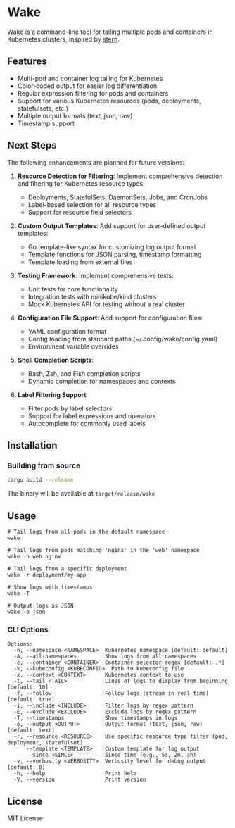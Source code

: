 # Wake

Wake is a command-line tool for tailing multiple pods and containers in Kubernetes clusters, inspired by [stern](https://github.com/stern/stern).

## Features

- Multi-pod and container log tailing for Kubernetes
- Color-coded output for easier log differentiation
- Regular expression filtering for pods and containers
- Support for various Kubernetes resources (pods, deployments, statefulsets, etc.)
- Multiple output formats (text, json, raw)
- Timestamp support

## Next Steps

The following enhancements are planned for future versions:

1. **Resource Detection for Filtering**: Implement comprehensive detection and filtering for Kubernetes resource types:
   - Deployments, StatefulSets, DaemonSets, Jobs, and CronJobs
   - Label-based selection for all resource types
   - Support for resource field selectors

2. **Custom Output Templates**: Add support for user-defined output templates:
   - Go template-like syntax for customizing log output format
   - Template functions for JSON parsing, timestamp formatting
   - Template loading from external files

3. **Testing Framework**: Implement comprehensive tests:
   - Unit tests for core functionality
   - Integration tests with minikube/kind clusters
   - Mock Kubernetes API for testing without a real cluster

4. **Configuration File Support**: Add support for configuration files:
   - YAML configuration format
   - Config loading from standard paths (~/.config/wake/config.yaml)
   - Environment variable overrides

5. **Shell Completion Scripts**:
   - Bash, Zsh, and Fish completion scripts
   - Dynamic completion for namespaces and contexts

6. **Label Filtering Support**:
   - Filter pods by label selectors
   - Support for label expressions and operators
   - Autocomplete for commonly used labels

## Installation

### Building from source

```bash
cargo build --release
```

The binary will be available at `target/release/wake`

## Usage

```
# Tail logs from all pods in the default namespace
wake

# Tail logs from pods matching 'nginx' in the 'web' namespace
wake -n web nginx

# Tail logs from a specific deployment
wake -r deployment/my-app

# Show logs with timestamps
wake -T

# Output logs as JSON
wake -o json
```

### CLI Options

```
Options:
  -n, --namespace <NAMESPACE>  Kubernetes namespace [default: default]
  -A, --all-namespaces         Show logs from all namespaces
  -c, --container <CONTAINER>  Container selector regex [default: .*]
  -k, --kubeconfig <KUBECONFIG>  Path to kubeconfig file
  -x, --context <CONTEXT>      Kubernetes context to use
  -t, --tail <TAIL>            Lines of logs to display from beginning [default: 10]
  -f, --follow                 Follow logs (stream in real time) [default: true]
  -i, --include <INCLUDE>      Filter logs by regex pattern
  -E, --exclude <EXCLUDE>      Exclude logs by regex pattern
  -T, --timestamps             Show timestamps in logs
  -o, --output <OUTPUT>        Output format (text, json, raw) [default: text]
  -r, --resource <RESOURCE>    Use specific resource type filter (pod, deployment, statefulset)
      --template <TEMPLATE>    Custom template for log output
      --since <SINCE>          Since time (e.g., 5s, 2m, 3h)
  -v, --verbosity <VERBOSITY>  Verbosity level for debug output [default: 0]
  -h, --help                   Print help
  -V, --version                Print version
```

## License

MIT License